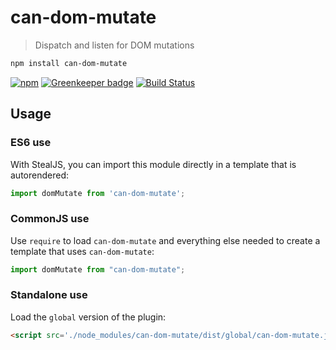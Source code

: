 # can-dom-mutate

> Dispatch and listen for DOM mutations

```sh
npm install can-dom-mutate
```

[![npm](https://img.shields.io/npm/v/can-dom-mutate.svg)](https://www.npmjs.com/package/can-dom-mutate)
[![Greenkeeper badge](https://badges.greenkeeper.io/canjs/can-dom-mutate.svg)](https://greenkeeper.io/)
[![Build Status](https://travis-ci.org/canjs/can-dom-mutate.svg?branch=master)](https://travis-ci.org/canjs/can-dom-mutate)

## Usage

### ES6 use

With StealJS, you can import this module directly in a template that is autorendered:

```javascript
import domMutate from 'can-dom-mutate';
```

### CommonJS use

Use `require` to load `can-dom-mutate` and everything else
needed to create a template that uses `can-dom-mutate`:

```javascript
import domMutate from "can-dom-mutate";
```

### Standalone use

Load the `global` version of the plugin:

```html
<script src='./node_modules/can-dom-mutate/dist/global/can-dom-mutate.js'></script>
```
